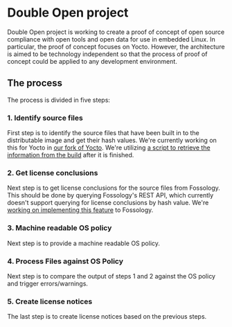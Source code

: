 # Double Open project

Double Open project is working to create a proof of concept of open source compliance with open tools and open data for use in embedded Linux. In particular, the proof of concept focuses on Yocto. However, the architecture is aimed to be technology independent so that the process of proof of concept could be applied to any development environment.

## The process

The process is divided in five steps:

### 1. Identify source files

First step is to identify the source files that have been built in to the distributable image and get their hash values. We're currently working on this for Yocto in [our fork of Yocto](https://github.com/doubleopen-project/yocto). We're utilizing [a script to retrieve the information from the build](https://github.com/doubleopen-project/yocto-hash-list) after it is finished.

### 2. Get license conclusions

Next step is to get license conclusions for the source files from Fossology. This should be done by querying Fossology's REST API, which currently doesn't support querying for license conclusions by hash value. We're [working on implementing this feature](https://github.com/doubleopen-project/fossology) to Fossology.

### 3. Machine readable OS policy

Next step is to provide a machine readable OS policy.

### 4. Process Files against OS Policy

Next step is to compare the output of steps 1 and 2 against the OS policy and trigger errors/warnings.

### 5. Create license notices

The last step is to create license notices based on the previous steps.
